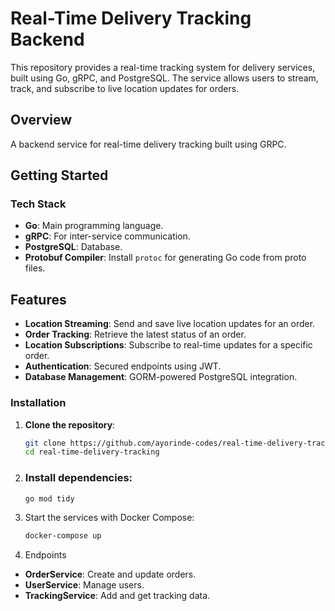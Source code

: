 # Real-Time Delivery Tracking Backend
This repository provides a real-time tracking system for delivery services, built using Go, gRPC, and PostgreSQL. The service allows users to stream, track, and subscribe to live location updates for orders.

## Overview
A backend service for real-time delivery tracking built using GRPC.

## Getting Started


### Tech Stack
- **Go**: Main programming language.
- **gRPC**: For inter-service communication.
- **PostgreSQL**: Database.
- **Protobuf Compiler**: Install `protoc` for generating Go code from proto files.

## Features
- **Location Streaming**: Send and save live location updates for an order.
- **Order Tracking**: Retrieve the latest status of an order.
- **Location Subscriptions**: Subscribe to real-time updates for a specific order.
- **Authentication**: Secured endpoints using JWT.
- **Database Management**: GORM-powered PostgreSQL integration.


### Installation

1. **Clone the repository**:
   ```bash
   git clone https://github.com/ayorinde-codes/real-time-delivery-tracking.git
   cd real-time-delivery-tracking
   ```
2. ### Install dependencies:
    ```bash
    go mod tidy
    ```


3. Start the services with Docker Compose:
    ```bash
    docker-compose up
    ```

3. Endpoints
- **OrderService**: Create and update orders.
- **UserService**: Manage users.
- **TrackingService**: Add and get tracking data.
